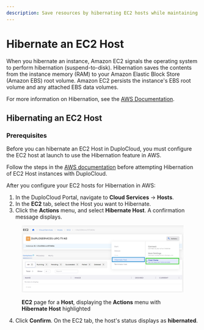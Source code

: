 ```yaml
---
description: Save resources by hibernating EC2 hosts while maintaining persistence
---
```


# Hibernate an EC2 Host

When you hibernate an instance, Amazon EC2 signals the operating system to perform hibernation (suspend-to-disk). Hibernation saves the contents from the instance memory (RAM) to your Amazon Elastic Block Store (Amazon EBS) root volume. Amazon EC2 persists the instance's EBS root volume and any attached EBS data volumes.

For more information on Hibernation, see the [AWS Documentation](https://docs.aws.amazon.com/AWSEC2/latest/UserGuide/Hibernate.html).

## Hibernating an EC2 Host

### Prerequisites

Before you can hibernate an EC2 Host in DuploCloud, you must configure the EC2 host at launch to use the Hibernation feature in AWS.&#x20;

Follow the steps in the [AWS documentation](https://docs.aws.amazon.com/AWSEC2/latest/UserGuide/hibernating-instances.html) before attempting Hibernation of EC2 Host instances with DuploCloud.

After you configure your EC2 hosts for Hibernation in AWS:

1. In the DuploCloud Portal, navigate to **Cloud Services** -> **Hosts**.
2. In the **EC2** tab, select the Host you want to Hibernate.
3. Click the **Actions** menu, and select **Hibernate Host**. A confirmation message displays.

<figure><img src="../../../.gitbook/assets/screenshot-nimbusweb.me-2024.02.18-14_39_26.png" alt=""><figcaption><p><strong>EC2</strong> page for a <strong>Host</strong>, displaying the <strong>Actions</strong> menu with <strong>Hibernate Host</strong> highlighted</p></figcaption></figure>

4. Click **Confirm**. On the EC2 tab, the host's status displays as **hibernated**.
